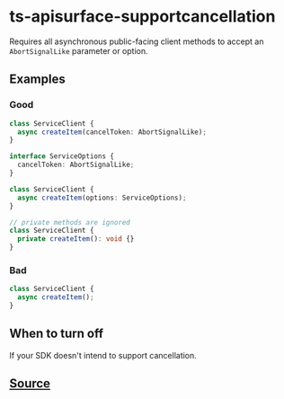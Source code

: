 # ts-apisurface-supportcancellation

Requires all asynchronous public-facing client methods to accept an `AbortSignalLike` parameter or option.

## Examples

### Good

```ts
class ServiceClient {
  async createItem(cancelToken: AbortSignalLike);
}
```

```ts
interface ServiceOptions {
  cancelToken: AbortSignalLike;
}

class ServiceClient {
  async createItem(options: ServiceOptions);
}
```

```ts
// private methods are ignored
class ServiceClient {
  private createItem(): void {}
}
```

### Bad

```ts
class ServiceClient {
  async createItem();
}
```

## When to turn off

If your SDK doesn't intend to support cancellation.

## [Source](https://azure.github.io/azure-sdk/typescript_design.html#ts-apisurface-supportcancellation)